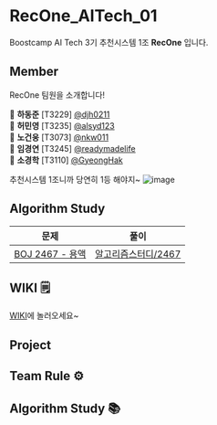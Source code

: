 # RecOne_AITech_01

<!-- 부스트캠프 AI Tech RecSys level1 01조 RecOne 공용 레포지토리 -->

Boostcamp AI Tech 3기 추천시스템 1조 **RecOne** 입니다.

<!-- ![image](https://user-images.githubusercontent.com/43198553/99027417-84f43200-25b0-11eb-9ed6-e732acf4fb48.png) -->

## Member

RecOne 팀원을 소개합니다!

🐯 **하동준** [T3229] [@djh0211](https://github.com/djh0211) <br/>
🐉 **허민영** [T3235] [@alsyd123](https://github.com/alsyd123) <br/>
🐯 **노건웅** [T3073] [@nkw011 ](https://github.com/nkw011) <br/>
🐷 **임경연** [T3245] [@readymadelife](https://github.com/readymadelife) <br/>
🐷 **소경학** [T3110] [@GyeongHak](https://github.com/GyeongHak) <br/>

추천시스템 1조니까 당연히 1등 해야지~ ![image](https://user-images.githubusercontent.com/77885587/150486470-adaa22bf-d8b2-4e49-b862-16f7a6d5cbf0.png)

<!-- <p align="center"><img src="https://octodex.github.com/images/steroidtocat.png" width="30%"></p> -->

## Algorithm Study

| 문제 | 풀이 |
| --- | --- |
| [BOJ 2467 - 용액](https://www.acmicpc.net/problem/2467) | [알고리즘스터디/2467](https://github.com/djh0211/RecOne_AITech_01/tree/main/%EC%95%8C%EA%B3%A0%EB%A6%AC%EC%A6%98%EC%8A%A4%ED%84%B0%EB%94%94/2467) |

## WIKI 🗒

[WIKI](https://github.com/djh0211/RecOne_AITech_01/wiki)에 놀러오세요~

## Project

<!-- - [project backlogs](https://docs.google.com/spreadsheets/d/1EuBIlPTZk7xBFAkUquUIizwFApHUo1B9y8EUyKeIBO4/edit?usp=sharing)
- ERD
![issueTracker_ERD](https://user-images.githubusercontent.com/60081031/97946876-f7099180-1dce-11eb-8e95-198a975ba1a9.PNG)
​ -->
## Team Rule ⚙️

<!-- - [Ground Rules](https://github.com/boostcamp-2020/IssueTracker-10/wiki/01.-Ground-Rules)
- [Issue Template](https://github.com/boostcamp-2020/IssueTracker-10/wiki/05.-Issue-Template)
- [PR Template](https://github.com/boostcamp-2020/IssueTracker-10/wiki/02.-PR-Template)
- [Commit Template](https://github.com/boostcamp-2020/IssueTracker-10/wiki/03.-Commit-Template)
- [Git Flows & Branch Naming Convention](https://github.com/boostcamp-2020/IssueTracker-10/wiki/04.-Git-Flows-&-Branch-Naming-Convention)
   -->

## Algorithm Study 📚

<!-- [Algorithm Study 📚](https://github.com/djh0211/RecOne_AITech_01/tree/main/%EC%95%8C%EA%B3%A0%EB%A6%AC%EC%A6%98%EC%8A%A4%ED%84%B0%EB%94%94) -->
